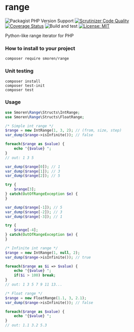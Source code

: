 # range

![Packagist PHP Version Support](https://img.shields.io/packagist/php-v/smoren/range)
[![Scrutinizer Code Quality](https://scrutinizer-ci.com/g/Smoren/range-php/badges/quality-score.png?b=master)](https://scrutinizer-ci.com/g/Smoren/range-php/?branch=master)
[![Coverage Status](https://coveralls.io/repos/github/Smoren/range-php/badge.svg?branch=master)](https://coveralls.io/github/Smoren/range-php?branch=master)
![Build and test](https://github.com/Smoren/range-php/actions/workflows/test_master.yml/badge.svg)
[![License: MIT](https://img.shields.io/badge/License-MIT-yellow.svg)](https://opensource.org/licenses/MIT)

Python-like range iterator for PHP

### How to install to your project
```
composer require smoren/range
```

### Unit testing
```
composer install
composer test-init
composer test
```

### Usage

```php
use Smoren\Range\Structs\IntRange;
use Smoren\Range\Structs\FloatRange;

/* Simple int range */
$range = new IntRange(1, 3, 2); // (from, size, step)
var_dump($range->isInfinite()); // false

foreach($range as $value) {
    echo "{$value} ";
}
// out: 1 3 5

var_dump($range[0]); // 1
var_dump($range[1]); // 3
var_dump($range[2]); // 5

try {
    $range[3];
} catch(OutOfRangeException $e) {
}

var_dump($range[-1]); // 5
var_dump($range[-2]); // 3
var_dump($range[-3]); // 1

try {
    $range[-4];
} catch(OutOfRangeException $e) {
}

/* Infinite int range */
$range = new IntRange(1, null, 2);
var_dump($range->isInfinite()); // true

foreach($range as $i => $value) {
    echo "{$value} ";
    if($i > 100) break;
}
// out: 1 3 5 7 9 11 13...

/* Float range */
$range = new FloatRange(1.1, 3, 2.1);
var_dump($range->isInfinite()); // false

foreach($range as $value) {
    echo "{$value} ";
}
// out: 1.1 3.2 5.3
```
